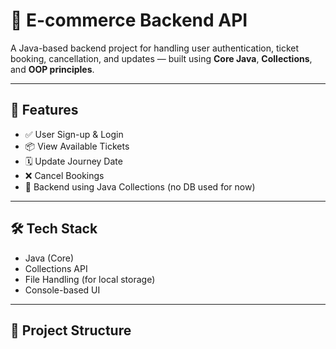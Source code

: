 # 🛒 E-commerce Backend API

A Java-based backend project for handling user authentication, ticket booking, cancellation, and updates — built using **Core Java**, **Collections**, and **OOP principles**.

---

## 🚀 Features
- ✅ User Sign-up & Login
- 📦 View Available Tickets
- 🗓️ Update Journey Date
- ❌ Cancel Bookings
- 🧠 Backend using Java Collections (no DB used for now)

---

## 🛠️ Tech Stack
- Java (Core)
- Collections API
- File Handling (for local storage)
- Console-based UI

---

## 📁 Project Structure
